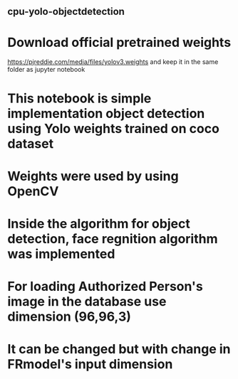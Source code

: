 ## cpu-yolo-objectdetection

# Download official pretrained weights
  https://pjreddie.com/media/files/yolov3.weights
and keep it in the same folder as jupyter notebook

# This notebook is simple implementation object detection using Yolo weights trained on coco dataset
# Weights were used by using OpenCV
# Inside the algorithm for object detection, face regnition algorithm was implemented
# For loading Authorized Person's image in the database use dimension (96,96,3)
# It can be changed but with change in FRmodel's input dimension
